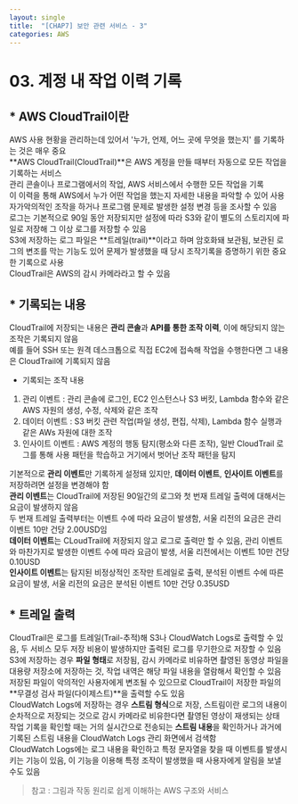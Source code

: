 ```yaml
---
layout: single
title:  "[CHAP7] 보안 관련 서비스 - 3"
categories: AWS
---
```


# 03. 계정 내 작업 이력 기록

## * AWS CloudTrail이란

AWS 사용 현황을 관리하는데 있어서 '누가, 언제, 어느 곳에 무엇을 했는지' 를 기록하는 것은 매우 중요  
**AWS CloudTrail(CloudTrail)**은 AWS 계정을 만들 때부터 자동으로 모든 작업을 기록하는 서비스  
관리 콘솔이나 프로그램에서의 작업, AWS 서비스에서 수행한 모든 작업을 기록  
이 이력을 통해 AWS에서 누가 어떤 작업을 했는지 자세한 내용을 파악할 수 있어 사용자가악의적인 조작을 하거나 프로그램 문제로 발생한 설정 변경 등을 조사할 수 있음  
로그는 기본적으로 90일 동안 저장되지만 설정에 따라 S3와 같이 별도의 스토리지에 파일로 저장해 그 이상 로그를 저장할 수 있음  
S3에 저장하는 로그 파일은 **트레일(trail)**이라고 하며 암호화돼 보관됨, 보관된 로그의 변조를 막는 기능도 있어 문제가 발생했을 때 당시 조작기록을 증명하기 위한 중요한 기록으로 사용  
CloudTrail은 AWS의 감시 카메라라고 할 수 있음  


## * 기록되는 내용

CloudTrail에 저장되는 내용은 **관리 콘솔**과 **API를 통한 조작 이력**, 이에 해당되지 않는 조작은 기록되지 않음  
예를 들어 SSH 또는 원격 데스크톱으로 직접 EC2에 접속해 작업을 수행한다면 그 내용은 CloudTrail에 기록되지 않음  

* 기록되는 조작 내용
1. 관리 이벤트 : 관리 콘솔에 로그인, EC2 인스턴스나 S3 버킷, Lambda 함수와 같은 AWS 자원의 생성, 수정, 삭제와 같은 조작  
2. 데이터 이벤트 : S3 버킷 관련 작업(파일 생성, 편집, 삭제), Lambda 함수 실행과 같은 AWs 자원에 대한 조작
3. 인사이트 이벤트 : AWS 계정의 행동 탐지(평소와 다른 조작), 일반 CloudTrail 로그를 통해 사용 패턴을 학습하고 거기에서 벗어난 조작 패턴을 탐지

기본적으로 **관리 이벤트**만 기록하게 설정돼 있지만, **데이터 이벤트**, **인사이트 이벤트**를 저장하려면 설정을 변경해야 함  
**관리 이벤트**는 CloudTrail에 저장된 90일간의 로그와 첫 번재 트레일 출력에 대해서는 요금이 발생하지 않음  
두 번재 트레일 출력부터는 이벤트 수에 따라 요금이 발생함, 서울 리전의 요금은 관리 이벤트 10만 건당 2.00USD임  
**데이터 이벤트**는 CLoudTrail에 저장되지 않고 로그로 출력만 할 수 있음, 관리 이벤트와 마찬가지로 발생한 이벤트 수에 따라 요금이 발생, 서울 리전에서는 이벤트 10만 건당 0.10USD  
**인사이트 이벤트**는 탐지된 비정상적인 조작만 트레일로 출력, 분석된 이벤트 수에 따른 요금이 발생, 서울 리전의 요금은 분석된 이벤트 10만 건당 0.35USD  


## * 트레일 출력

CloudTrail은 로그를 트레일(Trail-추적)해 S3나 CloudWatch Logs로 출력할 수 있음, 두 서비스 모두 저장 비용이 발생하지만 출력된 로그를 무기한으로 저장할 수 있음  
S3에 저장하는 경우 **파일 형태**로 저장됨, 감시 카메라로 비유하면 촬영된 동영상 파일을 대용량 저장소에 저장하는 것, 작업 내역은 해당 파일 내용을 열람해서 확인할 수 있음  
저장된 파일이 악의적인 사용자에게 변조될 수 있으므로 CloudTrail이 저장한 파일의 **무결성 검사 파일(다이제스트)**을 출력할 수도 있음  
CloudWatch Logs에 저장하는 경우 **스트림 형식**으로 저장, 스트림이란 로그의 내용이 순차적으로 저장되는 것으로 감시 카메라로 비유한다면 촬영된 영상이 재생되는 상태  
작업 기록을 확인할 때는 거의 실시간으로 전송되는 **스트림 내용**을 확인하거나 과거에 기록된 스트림 내용을 CloudWatch Logs 관리 화면에서 검색함  
CloudWatch Logs에는 로그 내용을 확인하고 특정 문자열을 찾을 때 이벤트를 발생시키는 기능이 있음, 이 기능을 이용해 특정 조작이 발생했을 때 사용자에게 알림을 보낼 수도 있음  


> 참고 : 그림과 작동 원리로 쉽게 이해하는 AWS 구조와 서비스